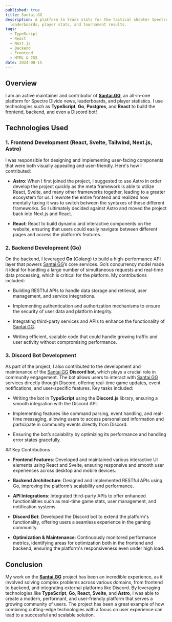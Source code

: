 ```yaml
---
published: true
title: Santai.GG
description: A platform to track stats for the tactical shooter Spectre Divide -
  leaderboards, player stats, and tournament results.
tags:
  - TypeScript
  - React
  - Next.js
  - Backend
  - Frontend
  - HTML & CSS
date: 2024-08-15
---
```

## Overview

I am an active maintainer and contributor of [**Santai.GG**](http://Santai.GG), an all-in-one platform for Spectre Divide news, leaderboards, and player statistics. I use technologies such as **TypeScript**, **Go**, **Postgres**, and **React** to build the frontend, backend, and even a Discord bot!

## Technologies Used

### 1\. **Frontend Development (React, Svelte, Tailwind, Next.js, Astro)**

I was responsible for designing and implementing user-facing components that were both visually appealing and user-friendly. Here's how I contributed:

*   **Astro**: When I first joined the project, I suggested to use Astro in order develop the project quickly as the meta framework is able to utilize React, Svelte, and many other frameworks together, leading to a greater ecosystem for us. I rewrote the entire frontend and realized how mentally taxing it was to switch between the syntaxes of these different frameworks. So I ultimately decided against Astro and moved the project back into Next.js and React.
    

*   **React**: React to build dynamic and interactive components on the website, ensuring that users could easily navigate between different pages and access the platform’s features.
    

### 2\. **Backend Development (Go)**

On the backend, I leveraged **Go** (Golang) to build a high-performance API layer that powers [Santai.GG](http://Santai.GG)’s core services. Go’s concurrency model made it ideal for handling a large number of simultaneous requests and real-time data processing, which is critical for the platform. My contributions included:

*   Building RESTful APIs to handle data storage and retrieval, user management, and service integrations.
    
*   Implementing authentication and authorization mechanisms to ensure the security of user data and platform integrity.
    
*   Integrating third-party services and APIs to enhance the functionality of [Santai.GG](http://Santai.GG).
    
*   Writing efficient, scalable code that could handle growing traffic and user activity without compromising performance.
    

### 3\. **Discord Bot Development**

As part of the project, I also contributed to the development and maintenance of the [Santai.GG](http://Santai.GG) **Discord bot**, which plays a crucial role in community engagement. The bot allows users to interact with [Santai.GG](http://Santai.GG) services directly through Discord, offering real-time game updates, event notifications, and user-specific features. Key tasks included:

*   Writing the bot in **TypeScript** using the **Discord.js** library, ensuring a smooth integration with the Discord API.
    
*   Implementing features like command parsing, event handling, and real-time messaging, allowing users to access personalized information and participate in community events directly from Discord.
    
*   Ensuring the bot’s scalability by optimizing its performance and handling error states gracefully.
    

\## Key Contributions

*   **Frontend Features**: Developed and maintained various interactive UI elements using React and Svelte, ensuring responsive and smooth user experiences across desktop and mobile devices.
    
*   **Backend Architecture**: Designed and implemented RESTful APIs using Go, improving the platform’s scalability and performance.
    
*   **API Integrations**: Integrated third-party APIs to offer enhanced functionalities such as real-time game stats, user management, and notification systems.
    
*   **Discord Bot**: Developed the Discord bot to extend the platform's functionality, offering users a seamless experience in the gaming community.
    
*   **Optimization & Maintenance**: Continuously monitored performance metrics, identifying areas for optimization both in the frontend and backend, ensuring the platform's responsiveness even under high load.
    

## Conclusion

My work on the [**Santai.GG**](http://Santai.GG) project has been an incredible experience, as it involved solving complex problems across various domains, from frontend to backend, and integrating external platforms like Discord. By leveraging technologies like **TypeScript**, **Go**, **React**, **Svelte**, and **Astro**, I was able to create a modern, performant, and user-friendly platform that serves a growing community of users. The project has been a great example of how combining cutting-edge technologies with a focus on user experience can lead to a successful and scalable solution.